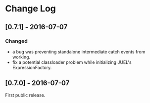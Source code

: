 # Change Log

## [0.7.1] - 2016-07-07
### Changed
- a bug was preventing standalone intermediate catch events from working.
- fix a potential classloader problem while initializing JUEL's ExpressionFactory.

## [0.7.0] - 2016-07-07
First public release.
